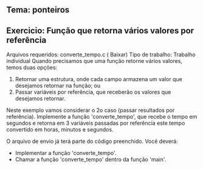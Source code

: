 ## Tema: ponteiros
## Exercicio: Função que retorna vários valores por referência

 Arquivos requeridos: converte_tempo.c ( Baixar)
Tipo de trabalho:  Trabalho individual
Quando precisamos que uma função retorne vários valores, temos duas opções:
1) Retornar uma estrutura, onde cada campo armazena um valor que desejamos retornar na função; ou
2) Passar variáveis por referência, que receberão os valores que desejamos retornar.

Neste exemplo vamos considerar o 2o caso (passar resultados por referência).
Implemente a função 'converte_tempo', que recebe o tempo em segundos e retorna em 3 variáveis passadas por referência este tempo convertido em horas, minutos e segundos.

O arquivo de envio já terá parte do código preenchido.
Você deverá:
- Implementar a função 'converte_tempo'.
- Chamar a função 'converte_tempo' dentro da função 'main'.